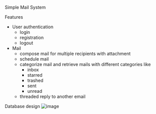Simple Mail System

Features
- User authentication
  - login
  - registration
  - logout
- Mail
  - compose mail for multiple recipients with attachment
  - schedule mail
  - categorize mail and retrieve mails with different categories like
      - inbox
      - starred
      - trashed
      - sent
      - unread
  - threaded reply to another email
 
Database design
![image](https://github.com/user-attachments/assets/8c628eb1-c519-437d-8f1d-cf0566f382d7)

